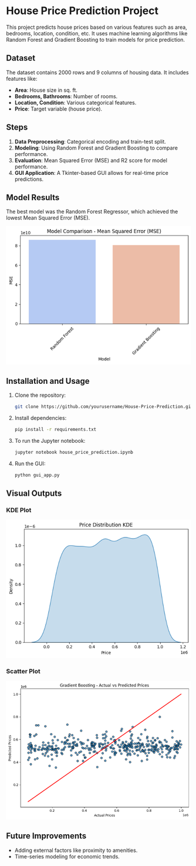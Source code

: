 # House Price Prediction Project

This project predicts house prices based on various features such as area, bedrooms, location, condition, etc. It uses machine learning algorithms like Random Forest and Gradient Boosting to train models for price prediction.

## Dataset

The dataset contains 2000 rows and 9 columns of housing data. It includes features like:
- **Area**: House size in sq. ft.
- **Bedrooms, Bathrooms**: Number of rooms.
- **Location, Condition**: Various categorical features.
- **Price**: Target variable (house price).

## Steps

1. **Data Preprocessing**: Categorical encoding and train-test split.
2. **Modeling**: Using Random Forest and Gradient Boosting to compare performance.
3. **Evaluation**: Mean Squared Error (MSE) and R2 score for model performance.
4. **GUI Application**: A Tkinter-based GUI allows for real-time price predictions.

## Model Results

The best model was the Random Forest Regressor, which achieved the lowest Mean Squared Error (MSE).

![Performance Plot](images/performance_plot.png)

## Installation and Usage

1. Clone the repository:
    ```bash
    git clone https://github.com/yourusername/House-Price-Prediction.git
    ```

2. Install dependencies:
    ```bash
    pip install -r requirements.txt
    ```

3. To run the Jupyter notebook:
    ```bash
    jupyter notebook house_price_prediction.ipynb
    ```

4. Run the GUI:
    ```bash
    python gui_app.py
    ```

## Visual Outputs

### KDE Plot
![KDE Plot](images/kde_plot.png)

### Scatter Plot
![Scatter Plot](images/scatter_plot.png)

## Future Improvements

- Adding external factors like proximity to amenities.
- Time-series modeling for economic trends.
